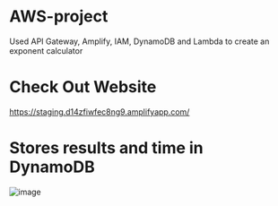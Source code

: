 # AWS-project
Used API Gateway, Amplify, IAM, DynamoDB and Lambda to create an exponent calculator

# Check Out Website
https://staging.d14zfiwfec8ng9.amplifyapp.com/

# Stores results and time in DynamoDB
![image](https://github.com/aperswal/AWS-project/assets/48163063/a72ca7a0-729e-4f4a-b5f2-815de1058de9)

